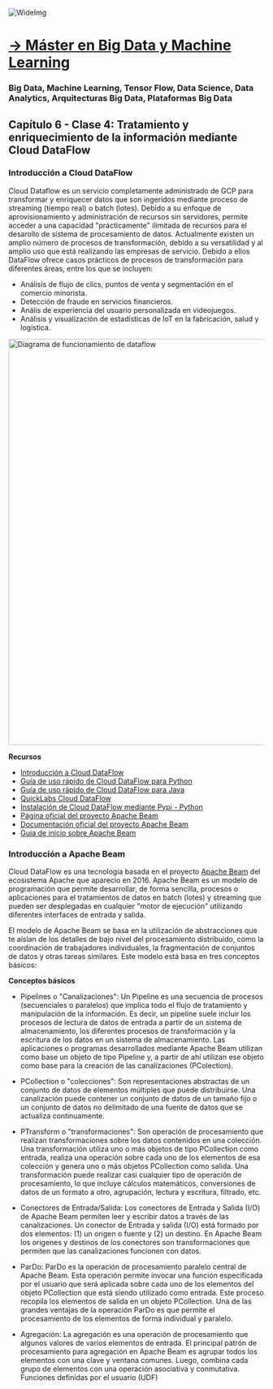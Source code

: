 ![WideImg](https://fictizia.com/img/github/Fictizia-plan-estudios-github.jpg)

# [→ Máster en Big Data y Machine Learning](https://fictizia.com/formacion/master-big-data)
### Big Data, Machine Learning, Tensor Flow, Data Science, Data Analytics, Arquitecturas Big Data, Plataformas Big Data

## Capítulo 6 - Clase 4: Tratamiento y enriquecimiento de la información mediante Cloud DataFlow ##

### Introducción a Cloud DataFlow ###

Cloud Dataflow es un servicio completamente administrado de GCP para transformar y enriquecer datos que son ingeridos mediante proceso de streaming (tiempo real) o batch (lotes). Debido a su enfoque de aprovisionamiento y administración de recursos sin servidores, permite acceder a una capacidad "prácticamente" ilimitada de recursos para el desarollo de sistema de procesamiento de datos. Actualmente existen un amplio número de procesos de transformación, debido a su versatilidad y al amplio uso que está realizando las empresas de servicio. Debido a ellos DataFlow ofrece casos prácticos de procesos de transformación para diferentes áreas, entre los que se incluyen:

- Análisis de flujo de clics, puntos de venta y segmentación en el comercio minorista.
- Detección de fraude en servicios financieros.
- Anális de experiencia del usuario personalizada en videojuegos.
- Análisis y visualización de estadísticas de IoT en la fabricación, salud y logística.

<img src="https://cloud.google.com/dataflow/images/diagram-dataflow.png?hl=es-419" alt="Diagrama de funcionamiento de dataflow" width="800"/>

**Recursos**

- [Introducción a Cloud DataFlow](https://airflow.apache.org/docs/stable/)
- [Guía de uso rápido de Cloud DataFlow para Python](
https://cloud.google.com/dataflow/docs/quickstarts/quickstart-python?hl=es-419)
- [Guía de uso rápido de Cloud DataFlow para Java](https://cloud.google.com/dataflow/docs/quickstarts/quickstart-java-maven?hl=es-419)
- [QuickLabs Cloud DataFlow](https://www.qwiklabs.com/focuses/1100?locale=es&parent=catalog)
- [Instalación de Cloud DataFlow mediante Pypi - Python](https://pypi.org/project/google-cloud-dataflow/)
- [Página oficial del proyecto Apache Beam](https://beam.apache.org/)
- [Documentación oficial del proyecto Apache Beam](https://beam.apache.org/documentation/)
- [Guía de inicio sobre Apache Beam](https://beam.apache.org/get-started/beam-overview/)


### Introducción a Apache Beam ###

Cloud DataFlow es una tecnología basada en el proyecto [Apache Beam]() del ecosistema Apache que aparecio en 2016. Apache Beam es un modelo de programación que permite desarrollar, de forma sencilla, procesos o aplicaciones para el tratamientos de datos en batch (lotes) y streaming que pueden ser desplegadas en cualquier "motor de ejecución" utilizando diferentes interfaces de entrada y salida. 

El modelo de Apache Beam se basa en la utilización de abstracciones que te aíslan de los detalles de bajo nivel del procesamiento distribuido, como la coordinación de trabajadores individuales, la fragmentación de conjuntos de datos y otras tareas similares. Este modelo está basa en tres conceptos básicos: 

__Conceptos básicos__

- Pipelines o "Canalizaciones": Un Pipeline es una secuencia de procesos (secuenciales o paralelos) que implica todo el flujo de tratamiento y manipulación de la información. Es decir, un pipeline suele incluir los procesos de lectura de datos de entrada a partir de un sistema de almacenamiento, los diferentes procesos de transformación y la escritura de los datos en un sistema de almacenamiento. Las aplicaciones o programas desarrollados mediante Apache Beam utilizan como base un objeto de tipo Pipeline y, a partir de ahí utilizan ese objeto como base para la creación de las canalizaciones (PColection). 

- PCollection o "colecciones": Son representaciones abstractas de un conjunto de datos de elementos múltiples que puede distribuirse. Una canalización puede contener un conjunto de datos de un tamaño fijo o un conjunto de datos no delimitado de una fuente de datos que se actualiza continuamente.

- PTransform o "transformaciones": Son operación de procesamiento que realizan transformaciones sobre los datos contenidos en una colección. Una transformación utiliza uno o más objetos de tipo PCollection como entrada, realiza una operación sobre cada uno de los elementos de esa colección y genera uno o más objetos PCollection como salida. Una transformación puede realizar casi cualquier tipo de operación de procesamiento, lo que incluye cálculos matemáticos, conversiones de datos de un formato a otro, agrupación, lectura y escritura, filtrado, etc. 

- Conectores de Entrada/Salida: Los conectores de Entrada y Salida (I/O) de Apache Beam permiten leer y escribir datos a través de las canalizaciones. Un conector de Entrada y salida (I/O) está formado por dos elementos: (1) un origen o fuente y (2) un destino. En Apache Beam los origenes y destinos de los conectores son transformaciones que permiten que las canalizaciones funcionen con datos. 

- ParDo: ParDo es la operación de procesamiento paralelo central de Apache Beam. Esta operación permite invocar una función especificada por el usuario que será aplicada sobre cada uno de los elementos del objeto PCollection que está siendo utilizado como entrada. Este proceso recopila los elementos de salida en un objeto PCollection. Una de las grandes ventajas de la operación ParDo es que permite el procesamiento de los elementos de forma individual y paralelo.

- Agregación: La agregación es una operación de procesamiento que  algunos valores de varios elementos de entrada. El principal patrón de procesamiento para agregación en Apache Beam es agrupar todos los elementos con una clave y ventana comunes. Luego, combina cada grupo de elementos con una operación asociativa y conmutativa.
Funciones definidas por el usuario (UDF)
